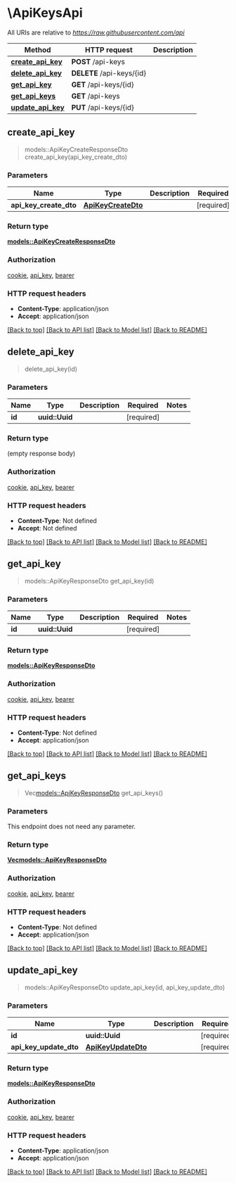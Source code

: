 # \ApiKeysApi

All URIs are relative to *https://raw.githubusercontent.com/api*

Method | HTTP request | Description
------------- | ------------- | -------------
[**create_api_key**](ApiKeysApi.md#create_api_key) | **POST** /api-keys | 
[**delete_api_key**](ApiKeysApi.md#delete_api_key) | **DELETE** /api-keys/{id} | 
[**get_api_key**](ApiKeysApi.md#get_api_key) | **GET** /api-keys/{id} | 
[**get_api_keys**](ApiKeysApi.md#get_api_keys) | **GET** /api-keys | 
[**update_api_key**](ApiKeysApi.md#update_api_key) | **PUT** /api-keys/{id} | 



## create_api_key

> models::ApiKeyCreateResponseDto create_api_key(api_key_create_dto)


### Parameters


Name | Type | Description  | Required | Notes
------------- | ------------- | ------------- | ------------- | -------------
**api_key_create_dto** | [**ApiKeyCreateDto**](ApiKeyCreateDto.md) |  | [required] |

### Return type

[**models::ApiKeyCreateResponseDto**](APIKeyCreateResponseDto.md)

### Authorization

[cookie](../README.md#cookie), [api_key](../README.md#api_key), [bearer](../README.md#bearer)

### HTTP request headers

- **Content-Type**: application/json
- **Accept**: application/json

[[Back to top]](#) [[Back to API list]](../README.md#documentation-for-api-endpoints) [[Back to Model list]](../README.md#documentation-for-models) [[Back to README]](../README.md)


## delete_api_key

> delete_api_key(id)


### Parameters


Name | Type | Description  | Required | Notes
------------- | ------------- | ------------- | ------------- | -------------
**id** | **uuid::Uuid** |  | [required] |

### Return type

 (empty response body)

### Authorization

[cookie](../README.md#cookie), [api_key](../README.md#api_key), [bearer](../README.md#bearer)

### HTTP request headers

- **Content-Type**: Not defined
- **Accept**: Not defined

[[Back to top]](#) [[Back to API list]](../README.md#documentation-for-api-endpoints) [[Back to Model list]](../README.md#documentation-for-models) [[Back to README]](../README.md)


## get_api_key

> models::ApiKeyResponseDto get_api_key(id)


### Parameters


Name | Type | Description  | Required | Notes
------------- | ------------- | ------------- | ------------- | -------------
**id** | **uuid::Uuid** |  | [required] |

### Return type

[**models::ApiKeyResponseDto**](APIKeyResponseDto.md)

### Authorization

[cookie](../README.md#cookie), [api_key](../README.md#api_key), [bearer](../README.md#bearer)

### HTTP request headers

- **Content-Type**: Not defined
- **Accept**: application/json

[[Back to top]](#) [[Back to API list]](../README.md#documentation-for-api-endpoints) [[Back to Model list]](../README.md#documentation-for-models) [[Back to README]](../README.md)


## get_api_keys

> Vec<models::ApiKeyResponseDto> get_api_keys()


### Parameters

This endpoint does not need any parameter.

### Return type

[**Vec<models::ApiKeyResponseDto>**](APIKeyResponseDto.md)

### Authorization

[cookie](../README.md#cookie), [api_key](../README.md#api_key), [bearer](../README.md#bearer)

### HTTP request headers

- **Content-Type**: Not defined
- **Accept**: application/json

[[Back to top]](#) [[Back to API list]](../README.md#documentation-for-api-endpoints) [[Back to Model list]](../README.md#documentation-for-models) [[Back to README]](../README.md)


## update_api_key

> models::ApiKeyResponseDto update_api_key(id, api_key_update_dto)


### Parameters


Name | Type | Description  | Required | Notes
------------- | ------------- | ------------- | ------------- | -------------
**id** | **uuid::Uuid** |  | [required] |
**api_key_update_dto** | [**ApiKeyUpdateDto**](ApiKeyUpdateDto.md) |  | [required] |

### Return type

[**models::ApiKeyResponseDto**](APIKeyResponseDto.md)

### Authorization

[cookie](../README.md#cookie), [api_key](../README.md#api_key), [bearer](../README.md#bearer)

### HTTP request headers

- **Content-Type**: application/json
- **Accept**: application/json

[[Back to top]](#) [[Back to API list]](../README.md#documentation-for-api-endpoints) [[Back to Model list]](../README.md#documentation-for-models) [[Back to README]](../README.md)

